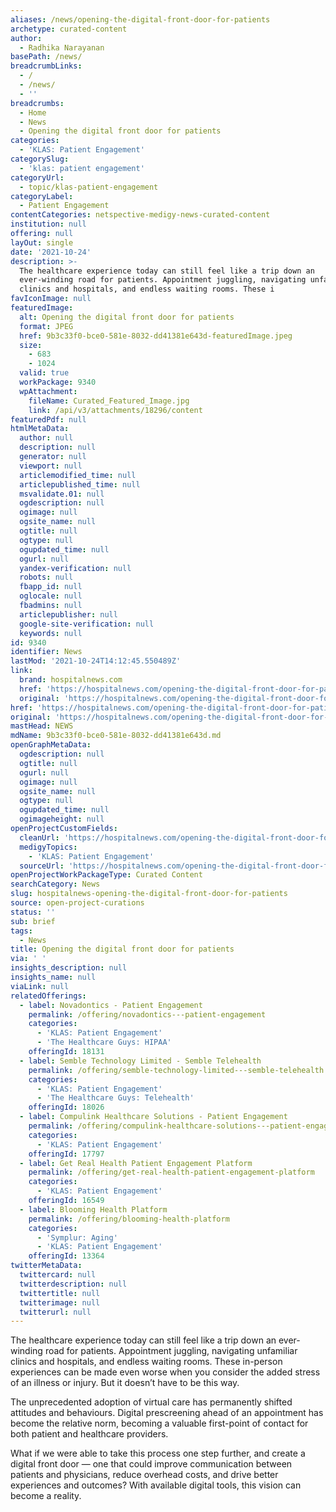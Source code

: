 ```yaml
---
aliases: /news/opening-the-digital-front-door-for-patients
archetype: curated-content
author:
  - Radhika Narayanan
basePath: /news/
breadcrumbLinks:
  - /
  - /news/
  - ''
breadcrumbs:
  - Home
  - News
  - Opening the digital front door for patients
categories:
  - 'KLAS: Patient Engagement'
categorySlug:
  - 'klas: patient engagement'
categoryUrl:
  - topic/klas-patient-engagement
categoryLabel:
  - Patient Engagement
contentCategories: netspective-medigy-news-curated-content
institution: null
offering: null
layOut: single
date: '2021-10-24'
description: >-
  The healthcare experience today can still feel like a trip down an
  ever-winding road for patients. Appointment juggling, navigating unfamiliar
  clinics and hospitals, and endless waiting rooms. These i
favIconImage: null
featuredImage:
  alt: Opening the digital front door for patients
  format: JPEG
  href: 9b3c33f0-bce0-581e-8032-dd41381e643d-featuredImage.jpeg
  size:
    - 683
    - 1024
  valid: true
  workPackage: 9340
  wpAttachment:
    fileName: Curated_Featured_Image.jpg
    link: /api/v3/attachments/18296/content
featuredPdf: null
htmlMetaData:
  author: null
  description: null
  generator: null
  viewport: null
  articlemodified_time: null
  articlepublished_time: null
  msvalidate.01: null
  ogdescription: null
  ogimage: null
  ogsite_name: null
  ogtitle: null
  ogtype: null
  ogupdated_time: null
  ogurl: null
  yandex-verification: null
  robots: null
  fbapp_id: null
  oglocale: null
  fbadmins: null
  articlepublisher: null
  google-site-verification: null
  keywords: null
id: 9340
identifier: News
lastMod: '2021-10-24T14:12:45.550489Z'
link:
  brand: hospitalnews.com
  href: 'https://hospitalnews.com/opening-the-digital-front-door-for-patients/'
  original: 'https://hospitalnews.com/opening-the-digital-front-door-for-patients/'
href: 'https://hospitalnews.com/opening-the-digital-front-door-for-patients/'
original: 'https://hospitalnews.com/opening-the-digital-front-door-for-patients/'
mastHead: NEWS
mdName: 9b3c33f0-bce0-581e-8032-dd41381e643d.md
openGraphMetaData:
  ogdescription: null
  ogtitle: null
  ogurl: null
  ogimage: null
  ogsite_name: null
  ogtype: null
  ogupdated_time: null
  ogimageheight: null
openProjectCustomFields:
  cleanUrl: 'https://hospitalnews.com/opening-the-digital-front-door-for-patients/'
  medigyTopics:
    - 'KLAS: Patient Engagement'
  sourceUrl: 'https://hospitalnews.com/opening-the-digital-front-door-for-patients/'
openProjectWorkPackageType: Curated Content
searchCategory: News
slug: hospitalnews-opening-the-digital-front-door-for-patients
source: open-project-curations
status: ''
sub: brief
tags:
  - News
title: Opening the digital front door for patients
via: ' '
insights_description: null
insights_name: null
viaLink: null
relatedOfferings:
  - label: Novadontics - Patient Engagement
    permalink: /offering/novadontics---patient-engagement
    categories:
      - 'KLAS: Patient Engagement'
      - 'The Healthcare Guys: HIPAA'
    offeringId: 18131
  - label: Semble Technology Limited - Semble Telehealth
    permalink: /offering/semble-technology-limited---semble-telehealth
    categories:
      - 'KLAS: Patient Engagement'
      - 'The Healthcare Guys: Telehealth'
    offeringId: 18026
  - label: Compulink Healthcare Solutions - Patient Engagement
    permalink: /offering/compulink-healthcare-solutions---patient-engagement
    categories:
      - 'KLAS: Patient Engagement'
    offeringId: 17797
  - label: Get Real Health Patient Engagement Platform
    permalink: /offering/get-real-health-patient-engagement-platform
    categories:
      - 'KLAS: Patient Engagement'
    offeringId: 16549
  - label: Blooming Health Platform
    permalink: /offering/blooming-health-platform
    categories:
      - 'Symplur: Aging'
      - 'KLAS: Patient Engagement'
    offeringId: 13364
twitterMetaData:
  twittercard: null
  twitterdescription: null
  twittertitle: null
  twitterimage: null
  twitterurl: null
---
```

<p>The healthcare experience today can still feel like a trip down an ever-winding road for patients. Appointment juggling, navigating unfamiliar clinics and hospitals, and endless waiting rooms. These in-person experiences can be made even worse when you consider the added stress of an illness or injury. But it doesn’t have to be this way.</p><p>The unprecedented adoption of virtual care has permanently shifted attitudes and behaviours. Digital prescreening ahead of an appointment has become the relative norm, becoming a valuable first-point of contact for both patient and healthcare providers.</p><p>What if we were able to take this process one step further, and create a digital front door — one that could improve communication between patients and physicians, reduce overhead costs, and drive better experiences and outcomes? With available digital tools, this vision can become a reality.</p>